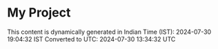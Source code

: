 # My Project

This content is dynamically generated in Indian Time (IST): 2024-07-30 19:04:32 IST
Converted to UTC: 2024-07-30 13:34:32 UTC
